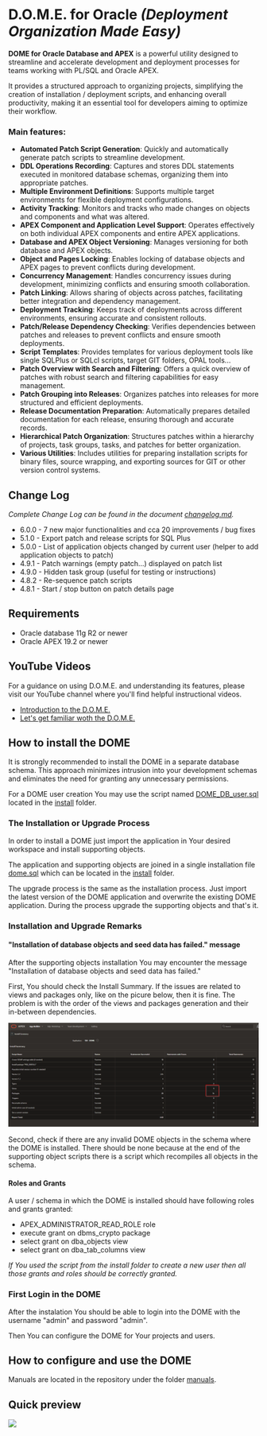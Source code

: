 # D.O.M.E. for Oracle *(Deployment Organization Made Easy)*

**DOME for Oracle Database and APEX** is a powerful utility designed to streamline and accelerate development and deployment processes for teams working with PL/SQL and Oracle APEX.

It provides a structured approach to organizing projects, simplifying the creation of installation / deployment scripts, and enhancing overall productivity, making it an essential tool for developers aiming to optimize their workflow.

### Main features:

- **Automated Patch Script Generation**: Quickly and automatically generate patch scripts to streamline development.
- **DDL Operations Recording**: Captures and stores DDL statements executed in monitored database schemas, organizing them into appropriate patches.
- **Multiple Environment Definitions**: Supports multiple target environments for flexible deployment configurations.
- **Activity Tracking**: Monitors and tracks who made changes on objects and components and what was altered.
- **APEX Component and Application Level Support**: Operates effectively on both individual APEX components and entire APEX applications.
- **Database and APEX Object Versioning**: Manages versioning for both database and APEX objects.
- **Object and Pages Locking**: Enables locking of database objects and APEX pages to prevent conflicts during development.
- **Concurrency Management**: Handles concurrency issues during development, minimizing conflicts and ensuring smooth collaboration.
- **Patch Linking**: Allows sharing of objects across patches, facilitating better integration and dependency management.
- **Deployment Tracking**: Keeps track of deployments across different environments, ensuring accurate and consistent rollouts.
- **Patch/Release Dependency Checking**: Verifies dependencies between patches and releases to prevent conflicts and ensure smooth deployments.
- **Script Templates**: Provides templates for various deployment tools like single SQLPlus or SQLcl scripts, target GIT folders, OPAL tools...
- **Patch Overview with Search and Filtering**: Offers a quick overview of patches with robust search and filtering capabilities for easy management.
- **Patch Grouping into Releases**: Organizes patches into releases for more structured and efficient deployments.
- **Release Documentation Preparation**: Automatically prepares detailed documentation for each release, ensuring thorough and accurate records.
- **Hierarchical Patch Organization**: Structures patches within a hierarchy of projects, task groups, tasks, and patches for better organization.
- **Various Utilities**: Includes utilities for preparing installation scripts for binary files, source wrapping, and exporting sources for GIT or other version control systems.

## Change Log
*Complete Change Log can be found in the document [changelog.md](changelog.md).*
- 6.0.0 - 7 new major functionalities and cca 20 improvements / bug fixes
- 5.1.0 - Export patch and release scripts for SQL Plus 
- 5.0.0 - List of application objects changed by current user (helper to add application objects to patch)
- 4.9.1 - Patch warnings (empty patch...) displayed on patch list
- 4.9.0 - Hidden task group (useful for testing or instructions)
- 4.8.2 - Re-sequence patch scripts
- 4.8.1 - Start / stop button on patch details page

## Requirements
- Oracle database 11g R2 or newer
- Oracle APEX 19.2 or newer

## YouTube Videos
For a guidance on using D.O.M.E. and understanding its features, please visit our YouTube channel where you'll find helpful instructional videos.

- [Introduction to the D.O.M.E.](https://youtu.be/psi8gW_XSA8)
- [Let's get familiar woth the D.O.M.E.](https://youtu.be/bf6BWGIh9QY)

## How to install the DOME
It is strongly recommended to install the DOME in a separate database schema. This approach minimizes intrusion into your development schemas and eliminates the need for granting any unnecessary permissions.

For a DOME user creation You may use the script named [DOME_DB_user.sql](install/DOME_DB_user.sql) located in the [install](install) folder.

### The Installation or Upgrade Process
In order to install a DOME just import the application in Your desired workspace and install supporting objects.

The application and supporting objects are joined in a single installation file [dome.sql](https://github.com/zorantica/dome/blob/main/install/dome.sql) which can be located in the [install](install) folder.

The upgrade process is the same as the installation process. Just import the latest version of the DOME application and overwrite the existing DOME application. During the process upgrade the supporting objects and that's it.

### Installation and Upgrade Remarks

#### "Installation of database objects and seed data has failed." message
After the supporting objects installation You may encounter the message "Installation of database objects and seed data has failed."

First, You should check the Install Summary. If the issues are related to views and packages only, like on the picure below, then it is fine. The problem is with the order of the views and packages generation and their in-between dependencies.

![](https://github.com/zorantica/dome/blob/main/Install_Summary.png)

Second, check if there are any invalid DOME objects in the schema where the DOME is installed. There should be none because at the end of the supporting object scripts there is a script which recompiles all objects in the schema.  

#### Roles and Grants
A user / schema in which the DOME is installed should have following roles and grants granted:
- APEX_ADMINISTRATOR_READ_ROLE role
- execute grant on dbms_crypto package
- select grant on dba_objects view
- select grant on dba_tab_columns view

*If You used the script from the install folder to create a new user then all those grants and roles should be correctly granted.*

### First Login in the DOME
After the instalation You should be able to login into the DOME with the username "admin" and password "admin".

Then You can configure the DOME for Your projects and users.

## How to configure and use the DOME
Manuals are located in the repository under the folder [manuals](manuals).

## Quick preview
![](https://github.com/zorantica/dome/blob/main/preview/preview01.jpg)
